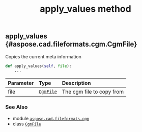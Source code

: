 ﻿---
title: apply_values method
second_title: Aspose.CAD for Python via .NET API References
description: 
type: docs
weight: 20
url: /python-net/aspose.cad.fileformats.cgm/cgmfile/apply_values/
is_root: false
---

## apply_values {#aspose.cad.fileformats.cgm.CgmFile}

Copies the current meta information



```python
def apply_values(self, file):
    ...
```


| Parameter | Type | Description |
| :- | :- | :- |
| file | [`CgmFile`](/cad/python-net/aspose.cad.fileformats.cgm/cgmfile) | The cgm file to copy from |



### See Also
* module [`aspose.cad.fileformats.cgm`](../../)
* class [`CgmFile`](/cad/python-net/aspose.cad.fileformats.cgm/cgmfile)
